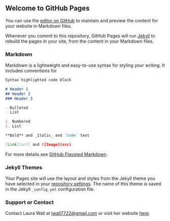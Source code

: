 ## Welcome to GitHub Pages

You can use the [editor on GitHub](https://github.com/lwall7722/lwall7722.github.io/edit/master/README.md) to maintain and preview the content for your website in Markdown files.

Whenever you commit to this repository, GitHub Pages will run [Jekyll](https://jekyllrb.com/) to rebuild the pages in your site, from the content in your Markdown files.

### Markdown

Markdown is a lightweight and easy-to-use syntax for styling your writing. It includes conventions for

```markdown
Syntax highlighted code block

# Header 1
## Header 2
### Header 3

- Bulleted
- List

1. Numbered
2. List

**Bold** and _Italic_ and `Code` text

[Link](url) and ![Image](src)
```

For more details see [GitHub Flavored Markdown](https://guides.github.com/features/mastering-markdown/).

### Jekyll Themes

Your Pages site will use the layout and styles from the Jekyll theme you have selected in your [repository settings](https://github.com/lwall7722/lwall7722.github.io/settings). The name of this theme is saved in the Jekyll `_config.yml` configuration file.

### Support or Contact

Contact Laura Wall at [lwall7722@gmail.com](lwall7722@gmail.com) or visit her website [here](https://www.lwalldevelopment.com/).
